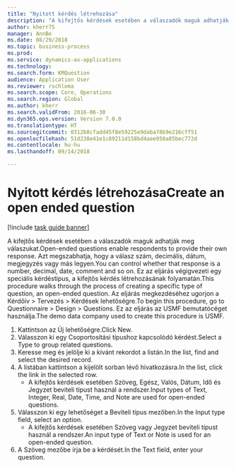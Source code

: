 ```yaml
--- 
title: "Nyitott kérdés létrehozása"
description: "A kifejtős kérdések esetében a válaszadók maguk adhatják meg válaszukat."
author: kherr75
manager: AnnBe
ms.date: 08/29/2018
ms.topic: business-process
ms.prod: 
ms.service: dynamics-ax-applications
ms.technology: 
ms.search.form: KMQuestion
audience: Application User
ms.reviewer: rschloma
ms.search.scope: Core, Operations
ms.search.region: Global
ms.author: kherr
ms.search.validFrom: 2016-06-30
ms.dyn365.ops.version: Version 7.0.0
ms.translationtype: HT
ms.sourcegitcommit: 0312b8cfadd45f8e59225e9daba78b9e216cff51
ms.openlocfilehash: 51d238e41e1c89211d158bd4aee958a85bec772d
ms.contentlocale: hu-hu
ms.lasthandoff: 09/14/2018

---
```

# <a name="create-an-open-ended-question"></a><span data-ttu-id="2eef9-103">Nyitott kérdés létrehozása</span><span class="sxs-lookup"><span data-stu-id="2eef9-103">Create an open ended question</span></span>

[!include [task guide banner](../../includes/task-guide-banner.md)]

<span data-ttu-id="2eef9-104">A kifejtős kérdések esetében a válaszadók maguk adhatják meg válaszukat.</span><span class="sxs-lookup"><span data-stu-id="2eef9-104">Open-ended questions enable respondents to provide their own response.</span></span> <span data-ttu-id="2eef9-105">Azt megszabhatja, hogy a válasz szám, decimális, dátum, megjegyzés vagy más legyen.</span><span class="sxs-lookup"><span data-stu-id="2eef9-105">You can control whether that response is a number, decimal, date, comment and so on.</span></span> <span data-ttu-id="2eef9-106">Ez az eljárás végigvezeti egy speciális kérdéstípus, a kifejtős kérdés létrehozásának folyamatán.</span><span class="sxs-lookup"><span data-stu-id="2eef9-106">This procedure walks through the process of creating a specific type of question, an open-ended question.</span></span> <span data-ttu-id="2eef9-107">Az eljárás megkezdéséhez ugorjon a Kérdőív > Tervezés > Kérdések lehetőségre.</span><span class="sxs-lookup"><span data-stu-id="2eef9-107">To begin this procedure, go to Questionnaire > Design > Questions.</span></span> <span data-ttu-id="2eef9-108">Ez az eljárás az USMF bemutatócéget használja.</span><span class="sxs-lookup"><span data-stu-id="2eef9-108">The demo data company used to create this procedure is USMF.</span></span>

1. <span data-ttu-id="2eef9-109">Kattintson az Új lehetőségre.</span><span class="sxs-lookup"><span data-stu-id="2eef9-109">Click New.</span></span>
2. <span data-ttu-id="2eef9-110">Válasszon ki egy Csoportosítási típushoz kapcsolódó kérdést.</span><span class="sxs-lookup"><span data-stu-id="2eef9-110">Select a Type to group related questions.</span></span>
3. <span data-ttu-id="2eef9-111">Keresse meg és jelölje ki a kívánt rekordot a listán.</span><span class="sxs-lookup"><span data-stu-id="2eef9-111">In the list, find and select the desired record.</span></span>
4. <span data-ttu-id="2eef9-112">A listában kattintson a kijelölt sorban lévő hivatkozásra.</span><span class="sxs-lookup"><span data-stu-id="2eef9-112">In the list, click the link in the selected row.</span></span>
    * <span data-ttu-id="2eef9-113">A kifejtős kérdések esetében Szöveg, Egész, Valós, Dátum, Idő és Jegyzet beviteli típust használ a rendszer.</span><span class="sxs-lookup"><span data-stu-id="2eef9-113">Input types of Text, Integer, Real, Date, Time, and Note are used for open-ended questions.</span></span>  
5. <span data-ttu-id="2eef9-114">Válasszon ki egy lehetőséget a Beviteli típus mezőben.</span><span class="sxs-lookup"><span data-stu-id="2eef9-114">In the Input type field, select an option.</span></span>
    * <span data-ttu-id="2eef9-115">A kifejtős kérdések esetében Szöveg vagy Jegyzet beviteli típust használ a rendszer.</span><span class="sxs-lookup"><span data-stu-id="2eef9-115">An input type of Text or Note is used for an open-ended question.</span></span>  
6. <span data-ttu-id="2eef9-116">A Szöveg mezőbe írja be a kérdését.</span><span class="sxs-lookup"><span data-stu-id="2eef9-116">In the Text field, enter your question.</span></span>


